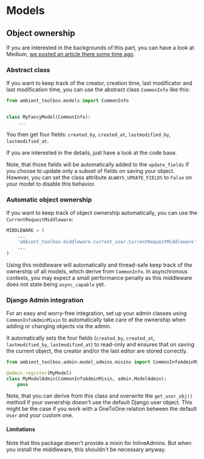 # Models

## Object ownership

If you are interested in the backgrounds of this part, you can have a look at Medium,
[we posted an article there some time ago](https://medium.com/ambient-innovation/automatic-and-reliable-handling-of-object-ownership-in-django-34d7ad9721e9).


### Abstract class

If you want to keep track of the creator, creation time, last modificator and last modification time,
you can use the abstract class `CommonInfo` like this:

````python
from ambient_toolbox.models import CommonInfo


class MyFancyModel(CommonInfo):
    ...
````

You then get four fields: `created_by`, `created_at`, `lastmodified_by`, `lastmodified_at`.

If you are interested in the details, just have a look at the code base.

Note, that those fields will be automatically added to the `update_fields` if you choose to update only a subset of
fields on saving your object. However, you can set the class attribute `ALWAYS_UPDATE_FIELDS` to `False`
on your model to disable this behavior.

### Automatic object ownership

If you want to keep track of object ownership automatically, you can use the `CurrentRequestMiddleware`:

````python
MIDDLEWARE = (
    ...
    'ambient_toolbox.middleware.current_user.CurrentRequestMiddleware',
    ...
)
````

Using this middleware will automatically and thread-safe keep track of the ownership of all models,
which derive from `CommonInfo`.
In asynchronous contexts, you may expect a small performance penalty as this
middleware does not state being `async_capable` yet.

### Django Admin integration

For an easy and worry-free integration, set up your admin classes using `CommonInfoAdminMixin` to automatically take care of
the ownership when adding or changing objects via the admin.

It automatically sets the four fields (`created_by`, `created_at`, `lastmodified_by`, `lastmodified_at`) to read-only
and ensures that on saving the current object, the creator and/or the last editor are stored correctly.


````python
from ambient_toolbox.admin.model_admins.mixins import CommonInfoAdminMixin

@admin.register(MyModel)
class MyModelAdmin(CommonInfoAdminMixin, admin.ModelAdmin):
    pass
````

Note, that you can derive from this class and overwrite the `get_user_obj()` method if your ownership doesn't use the
default Django user object. This might be the case if you work with a OneToOne relation between the default `User` and
your custom one.

#### Limitations

Note that this package doesn't provide a mixin for InlineAdmins. But when you install the middleware, this shouldn't be
necessary anyway.

